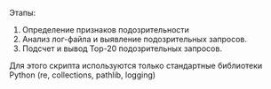 Этапы:
1. Определение признаков подозрительности
2. Анализ лог-файла и выявление подозрительных запросов.
3. Подсчет и вывод Top-20 подозрительных запросов.

Для этого скрипта используются только стандартные библиотеки Python (re, collections, pathlib, logging)
